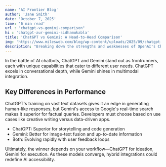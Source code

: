 ```yaml
---
name: 'AI Frontier Blog'
author: 'Jane Smith'
date: 'October 7, 2025'
time: '6 min read'
url : "chatgpt-vs-gemini-comparison"
hi : 'chatgpt-aur-gemini-sidhamukabla'
title: 'ChatGPT vs Gemini: A Head-to-Head Comparison'
img: 'https://www.milesweb.com/blog/wp-content/uploads/2025/09/chatgpt-vs-gemini.png'
description: "Breaking down the strengths and weaknesses of OpenAI's ChatGPT and Google's Gemini in natural language processing and creativity."
---
```



In the battle of AI chatbots, ChatGPT and Gemini stand out as frontrunners, each with unique capabilities that cater to different user needs. ChatGPT excels in conversational depth, while Gemini shines in multimodal integration.

## Key Differences in Performance

ChatGPT's training on vast text datasets gives it an edge in generating human-like responses, but Gemini's access to Google's real-time search makes it superior for factual queries. Developers must choose based on use cases like creative writing versus data-driven apps.

- ChatGPT: Superior for storytelling and code generation
- Gemini: Better for image-text fusion and up-to-date information
- Both: Evolving rapidly with user feedback loops

Ultimately, the winner depends on your workflow—ChatGPT for ideation, Gemini for execution. As these models converge, hybrid integrations could redefine AI accessibility.